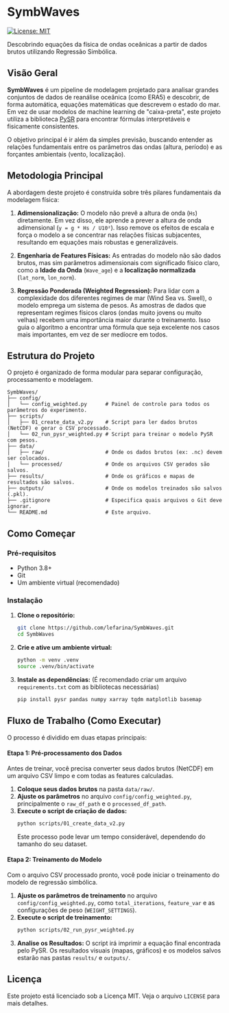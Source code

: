 # SymbWaves

[![License: MIT](https://img.shields.io/badge/License-MIT-yellow.svg)](https://opensource.org/licenses/MIT)

Descobrindo equações da física de ondas oceânicas a partir de dados brutos utilizando Regressão Simbólica.

## Visão Geral

**SymbWaves** é um pipeline de modelagem projetado para analisar grandes conjuntos de dados de reanálise oceânica (como ERA5) e descobrir, de forma automática, equações matemáticas que descrevem o estado do mar. Em vez de usar modelos de machine learning de "caixa-preta", este projeto utiliza a biblioteca [PySR](https://github.com/MilesCranmer/pysr) para encontrar fórmulas interpretáveis e fisicamente consistentes.

O objetivo principal é ir além da simples previsão, buscando entender as relações fundamentais entre os parâmetros das ondas (altura, período) e as forçantes ambientais (vento, localização).

## Metodologia Principal

A abordagem deste projeto é construída sobre três pilares fundamentais da modelagem física:

1.  **Adimensionalização:** O modelo não prevê a altura de onda (`Hs`) diretamente. Em vez disso, ele aprende a prever a altura de onda adimensional (`y = g * Hs / U10²`). Isso remove os efeitos de escala e força o modelo a se concentrar nas relações físicas subjacentes, resultando em equações mais robustas e generalizáveis.

2.  **Engenharia de Features Físicas:** As entradas do modelo não são dados brutos, mas sim parâmetros adimensionais com significado físico claro, como a **Idade da Onda** (`Wave_age`) e a **localização normalizada** (`lat_norm`, `lon_norm`).

3.  **Regressão Ponderada (Weighted Regression):** Para lidar com a complexidade dos diferentes regimes de mar (Wind Sea vs. Swell), o modelo emprega um sistema de pesos. As amostras de dados que representam regimes físicos claros (ondas muito jovens ou muito velhas) recebem uma importância maior durante o treinamento. Isso guia o algoritmo a encontrar uma fórmula que seja excelente nos casos mais importantes, em vez de ser medíocre em todos.

## Estrutura do Projeto

O projeto é organizado de forma modular para separar configuração, processamento e modelagem.

```
SymbWaves/
├── config/
│   └── config_weighted.py      # Painel de controle para todos os parâmetros do experimento.
├── scripts/
│   ├── 01_create_data_v2.py    # Script para ler dados brutos (NetCDF) e gerar o CSV processado.
│   └── 02_run_pysr_weighted.py # Script para treinar o modelo PySR com pesos.
├── data/
│   ├── raw/                    # Onde os dados brutos (ex: .nc) devem ser colocados.
│   └── processed/              # Onde os arquivos CSV gerados são salvos.
├── results/                    # Onde os gráficos e mapas de resultados são salvos.
├── outputs/                    # Onde os modelos treinados são salvos (.pkl).
├── .gitignore                  # Especifica quais arquivos o Git deve ignorar.
└── README.md                   # Este arquivo.
```

## Como Começar

### Pré-requisitos

-   Python 3.8+
-   Git
-   Um ambiente virtual (recomendado)

### Instalação

1.  **Clone o repositório:**
    ```bash
    git clone https://github.com/lefarina/SymbWaves.git
    cd SymbWaves
    ```

2.  **Crie e ative um ambiente virtual:**
    ```bash
    python -m venv .venv
    source .venv/bin/activate
    ```

3.  **Instale as dependências:**
    (É recomendado criar um arquivo `requirements.txt` com as bibliotecas necessárias)
    ```bash
    pip install pysr pandas numpy xarray tqdm matplotlib basemap
    ```

## Fluxo de Trabalho (Como Executar)

O processo é dividido em duas etapas principais:

#### Etapa 1: Pré-processamento dos Dados

Antes de treinar, você precisa converter seus dados brutos (NetCDF) em um arquivo CSV limpo e com todas as features calculadas.

1.  **Coloque seus dados brutos** na pasta `data/raw/`.
2.  **Ajuste os parâmetros** no arquivo `config/config_weighted.py`, principalmente o `raw_df_path` e o `processed_df_path`.
3.  **Execute o script de criação de dados:**
    ```bash
    python scripts/01_create_data_v2.py
    ```
    Este processo pode levar um tempo considerável, dependendo do tamanho do seu dataset.

#### Etapa 2: Treinamento do Modelo

Com o arquivo CSV processado pronto, você pode iniciar o treinamento do modelo de regressão simbólica.

1.  **Ajuste os parâmetros de treinamento** no arquivo `config/config_weighted.py`, como `total_iterations`, `feature_var` e as configurações de peso (`WEIGHT_SETTINGS`).
2.  **Execute o script de treinamento:**
    ```bash
    python scripts/02_run_pysr_weighted.py
    ```
3.  **Analise os Resultados:** O script irá imprimir a equação final encontrada pelo PySR. Os resultados visuais (mapas, gráficos) e os modelos salvos estarão nas pastas `results/` e `outputs/`.

## Licença

Este projeto está licenciado sob a Licença MIT. Veja o arquivo `LICENSE` para mais detalhes.

